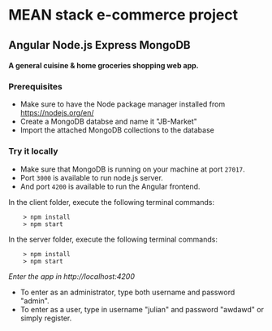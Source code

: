 # MEAN stack e-commerce project
## Angular Node.js Express MongoDB

#### A general cuisine & home groceries shopping web app.

### Prerequisites
- Make sure to have the Node package manager installed from https://nodejs.org/en/
- Create a MongoDB databse and name it "JB-Market"
- Import the attached MongoDB collections to the database  

### Try it locally
- Make sure that MongoDB is running on your machine at port `27017`.
- Port `3000` is available to run node.js server.
- And port `4200` is available to run the Angular frontend. 

In the client folder, execute the following terminal commands:
```
    > npm install
    > npm start

```

In the server folder, execute the following terminal commands: 
```
    > npm install
    > npm start

```
_Enter the app in http://localhost:4200_

- To enter as an administrator, type both username and password "admin".
- To enter as a user, type in username "julian" and password "awdawd" or simply register.